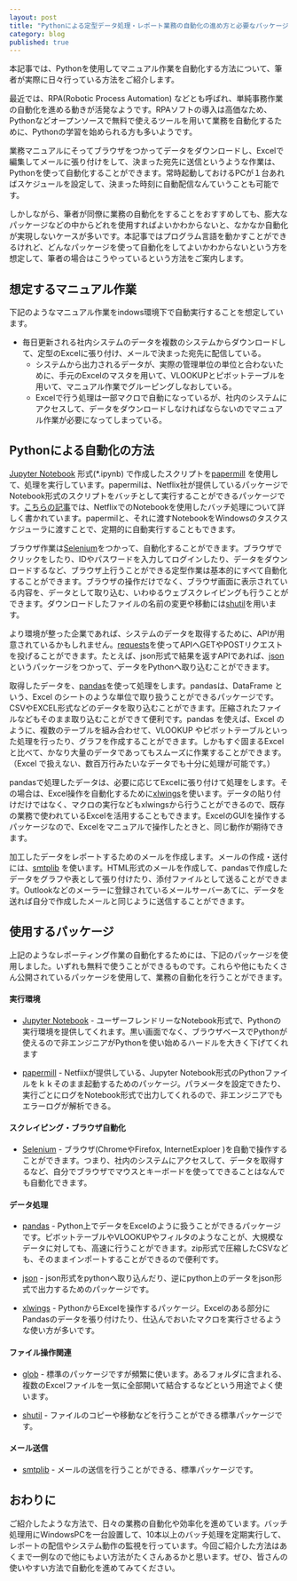 ```yaml
---
layout: post
title: "Pythonによる定型データ処理・レポート業務の自動化の進め方と必要なパッケージ(非IT部門向け)"
category: blog
published: true
---
```


本記事では、Pythonを使用してマニュアル作業を自動化する方法について、筆者が実際に日々行っている方法をご紹介します。

最近では、RPA(Robotic Process Automation) などとも呼ばれ、単純事務作業の自動化を進める動きが活発なようです。RPAソフトの導入は高価なため、Pythonなどオープンソースで無料で使えるツールを用いて業務を自動化するために、Pythonの学習を始められる方も多いようです。

業務マニュアルにそってブラウザをつかってデータをダウンロードし、Excelで編集してメールに張り付けをして、決まった宛先に送信というような作業は、Pythonを使って自動化することができます。常時起動しておけるPCが１台あればスケジュールを設定して、決まった時刻に自動配信なんていうことも可能です。

しかしながら、筆者が同僚に業務の自動化をすることをおすすめしても、膨大なパッケージなどの中からどれを使用すればよいかわからないと、なかなか自動化が実現しないケースが多いです。本記事ではプログラム言語を動かすことができるけれど、どんなパッケージを使って自動化をしてよいかわからないという方を想定して、筆者の場合はこうやっているという方法をご案内します。

## 想定するマニュアル作業

下記のようなマニュアル作業をindows環境下で自動実行することを想定しています。

- 毎日更新される社内システムのデータを複数のシステムからダウンロードして、定型のExcelに張り付け、メールで決まった宛先に配信している。
    - システムから出力されるデータが、実際の管理単位の単位と合わないために、手元のExcelのマスタを用いて、VLOOKUPとピボットテーブルを用いて、マニュアル作業でグルーピングしなおしている。
    - Excelで行う処理は一部マクロで自動になっているが、社内のシステムにアクセスして、データをダウンロードしなければならないのでマニュアル作業が必要になってしまっている。

## Pythonによる自動化の方法

[Jupyter Notebook]:https://jupyter.org/
[papermill]: https://github.com/nteract/papermill
[Selenium]: https://selenium-python.readthedocs.io/
[requests]: https://requests-docs-ja.readthedocs.io/en/latest/
[json]: https://docs.python.jp/3/library/json.html
[pandas]: http://pandas.pydata.org/
[smtplib]: https://docs.python.jp/3/library/smtplib.html
[xlwings]: https://www.xlwings.org/
[glob]: https://docs.python.jp/3/library/glob.html
[shutil]: https://docs.python.jp/3/library/shutil.html
[netflix_blog]: https://medium.com/netflix-techblog/notebook-innovation-591ee3221233

[Jupyter Notebook] 形式(*.ipynb) で作成したスクリプトを[papermill] を使用して、処理を実行しています。papermilは、Netflix社が提供しているパッケージでNotebook形式のスクリプトをバッチとして実行することができるパッケージです。[こちらの記事][netflix_blog]では、NetflixでのNotebookを使用したバッチ処理について詳しく書かれています。papermilと、それに渡すNotebookをWindowsのタスクスケジューラに渡すことで、定期的に自動実行することもできます。

ブラウザ作業は[Selenium]をつかって、自動化することができます。ブラウザでクリックをしたり、IDやパスワードを入力してログインしたり、データをダウンロードするなど、ブラウザ上行うことができる定型作業は基本的にすべて自動化することができます。ブラウザの操作だけでなく、ブラウザ画面に表示されている内容を、データとして取り込む、いわゆるウェブスクレイピングも行うことができます。ダウンロードしたファイルの名前の変更や移動には[shutil]を用います。

より環境が整った企業であれば、システムのデータを取得するために、APIが用意されているかもしれません。[requests]を使ってAPIへGETやPOSTリクエストを投げることができます。たとえば、json形式で結果を返すAPIであれば、[json] というパッケージをつかって、データをPythonへ取り込むことができます。

取得したデータを、[pandas]を使って処理をします。pandasは、DataFrame という、Excel のシートのような単位で取り扱うことができるパッケージです。CSVやEXCEL形式などのデータを取り込むことができます。圧縮されたファイルなどもそのまま取り込むことができて便利です。pandas を使えば、Excel のように、複数のテーブルを組み合わせて、VLOOKUP やピボットテーブルといった処理を行ったり、グラフを作成することができます。しかもすぐ固まるExcelと比べて、かなり大量のデータであってもスムーズに作業することができます。（Excel で扱えない、数百万行みたいなデータでも十分に処理が可能です。）

pandasで処理したデータは、必要に応じてExcelに張り付けて処理をします。その場合は、Excel操作を自動化するために[xlwings]を使います。データの貼り付けだけではなく、マクロの実行などもxlwingsから行うことができるので、既存の業務で使われているExcelを活用することもできます。ExcelのGUIを操作するパッケージなので、Excelをマニュアルで操作したときと、同じ動作が期待できます。

加工したデータをレポートするためのメールを作成します。メールの作成・送付には、[smtplib] を使います。HTML形式のメールを作成して、pandasで作成したデータをグラフや表として張り付けたり、添付ファイルとして送ることができます。Outlookなどのメーラーに登録されているメールサーバーあてに、データを送れば自分で作成したメールと同じように送信することができます。

## 使用するパッケージ

上記のようなレポーティング作業の自動化するためには、下記のパッケージを使用しました。いずれも無料で使うことができるものです。これらや他にもたくさん公開されているパッケージを使用して、業務の自動化を行うことができます。

#### 実行環境

- [Jupyter Notebook] - ユーザーフレンドリーなNotebook形式で、Pythonの実行環境を提供してくれます。黒い画面でなく、ブラウザベースでPythonが使えるので非エンジニアがPythonを使い始めるハードルを大きく下げてくれます

- [papermill] - Netfiixが提供している、Jupyter Notebook形式のPythonファイルをｋｋそのまま起動するためのパッケージ。パラメータを設定できたり、実行ごとにログをNotebook形式で出力してくれるので、非エンジニアでもエラーログが解析できる。

#### スクレイピング・ブラウザ自動化

- [Selenium] - ブラウザ(ChromeやFirefox, InternetExploer )を自動で操作することができます。つまり、社内のシステムにアクセスして、データを取得するなど、自分でブラウザでマウスとキーボードを使ってできることはなんでも自動化できます。

#### データ処理

- [pandas] -  Python上でデータをExcelのように扱うことができるパッケージです。ピボットテーブルやVLOOKUPやフィルタのようなことが、大規模なデータに対しても、高速に行うことができます。zip形式で圧縮したCSVなども、そのままインポートすることができるので便利です。

- [json] -  json形式をpythonへ取り込んだり、逆にpython上のデータをjson形式で出力するためのパッケージです。

- [xlwings] -  PythonからExcelを操作するパッケージ。Excelのある部分にPandasのデータを張り付けたり、仕込んでおいたマクロを実行させるような使い方が多いです。

#### ファイル操作関連

- [glob] - 標準のパッケージですが頻繁に使います。あるフォルダに含まれる、複数のExcelファイルを一気に全部開いて結合するなどという用途でよく使います。

- [shutil] - ファイルのコピーや移動などを行うことができる標準パッケージです。

#### メール送信

- [smtplib] - メールの送信を行うことができる、標準パッケージです。


## おわりに
ご紹介したような方法で、日々の業務の自動化や効率化を進めています。バッチ処理用にWindowsPCを一台設置して、10本以上のバッチ処理を定期実行して、レポートの配信やシステム動作の監視を行っています。今回ご紹介した方法はあくまで一例なので他にもよい方法がたくさんあるかと思います。ぜひ、皆さんの使いやすい方法で自動化を進めてみてください。